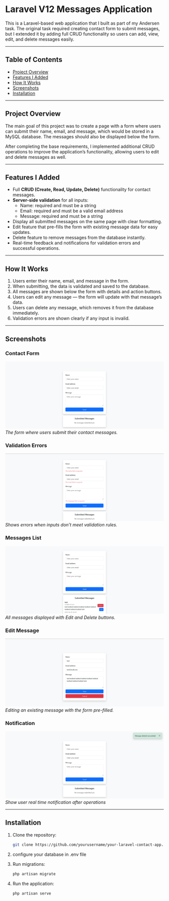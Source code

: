 # Laravel V12 Messages Application

This is a Laravel-based web application that I built as part of my Andersen task. The original task required creating contact form to submit messages, but I extended it by adding full CRUD functionality so users can add, view, edit, and delete messages easily.

---

## Table of Contents

- [Project Overview](#project-overview)  
- [Features I Added](#features-i-added)  
- [How It Works](#how-it-works)  
- [Screenshots](#screenshots)  
- [Installation](#installation)  

---

## Project Overview

The main goal of this project was to create a page with a form where users can submit their name, email, and message, which would be stored in a MySQL database. The messages should also be displayed below the form.

After completing the base requirements, I implemented additional CRUD operations to improve the application’s functionality, allowing users to edit and delete messages as well.

---

## Features I Added

- Full **CRUD (Create, Read, Update, Delete)** functionality for contact messages.  
- **Server-side validation** for all inputs:  
  - Name: required and must be a string  
  - Email: required and must be a valid email address  
  - Message: required and must be a string  
- Display all submitted messages on the same page with clear formatting.  
- Edit feature that pre-fills the form with existing message data for easy updates.  
- Delete feature to remove messages from the database instantly.  
- Real-time feedback and notifications for validation errors and successful operations.  

---

## How It Works

1. Users enter their name, email, and message in the form.  
2. When submitting, the data is validated and saved to the database.  
3. All messages are shown below the form with details and action buttons.  
4. Users can edit any message — the form will update with that message’s data.  
5. Users can delete any message, which removes it from the database immediately.  
6. Validation errors are shown clearly if any input is invalid.

---

## Screenshots

### Contact Form  
![Contact Form](./docs/form%20itself.png)  
*The form where users submit their contact messages.*

### Validation Errors  
![Validation Errors](./docs/validation.PNG)  
*Shows errors when inputs don’t meet validation rules.*

### Messages List  
![Messages List](./docs/show%20list.png)  
*All messages displayed with Edit and Delete buttons.*

### Edit Message  
![Edit Message](./docs/edit%20page.png)  
*Editing an existing message with the form pre-filled.*

### Notification  
![Edit Message](./docs/notifications.PNG)  
*Show user real time notification after operations*

---

## Installation

1. Clone the repository:  
   ```bash
   git clone https://github.com/yourusername/your-laravel-contact-app.git

2. configure your database in .env file

3. Run migrations:
   ```bash
   php artisan migrate 

4. Run the application:  
   ```bash
   php artisan serve
